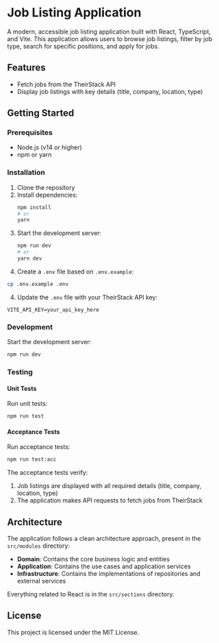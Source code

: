 # Job Listing Application

A modern, accessible job listing application built with React, TypeScript, and Vite. This application allows users to browse job listings, filter by job type, search for specific positions, and apply for jobs.

## Features

- Fetch jobs from the TheirStack API
- Display job listings with key details (title, company, location, type)

## Getting Started

### Prerequisites

- Node.js (v14 or higher)
- npm or yarn

### Installation

1. Clone the repository
2. Install dependencies:
   ```bash
   npm install
   # or
   yarn
   ```
3. Start the development server:
   ```bash
   npm run dev
   # or
   yarn dev
   ```
3. Create a `.env` file based on `.env.example`:

```bash
cp .env.example .env
```

4. Update the `.env` file with your TheirStack API key:

```
VITE_API_KEY=your_api_key_here
```

### Development

Start the development server:

```bash
npm run dev
```

### Testing

#### Unit Tests

Run unit tests:

```bash
npm run test
```

#### Acceptance Tests

Run acceptance tests:

```bash
npm run test:acc
```

The acceptance tests verify:

1. Job listings are displayed with all required details (title, company, location, type)
2. The application makes API requests to fetch jobs from TheirStack

## Architecture

The application follows a clean architecture approach, present in the `src/modules` directory:

- **Domain**: Contains the core business logic and entities
- **Application**: Contains the use cases and application services
- **Infrastructure**: Contains the implementations of repositories and external services

Everything related to React is in the `src/sections` directory.

## License

This project is licensed under the MIT License.